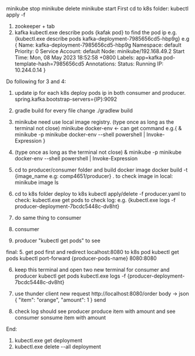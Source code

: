minikube stop
minikube delete
minikube start
First cd to k8s folder:
kubectl apply -f
1. zookeeper + tab
2. kafka 
kubectl.exe describe pods {kafak pod} to find the pod ip 
e.g.{kubectl.exe describe pods kafka-deployment-7985656cd5-hbp9g}
e.g {
    Name:             kafka-deployment-7985656cd5-hbp9g
Namespace:        default
Priority:         0
Service Account:  default
Node:             minikube/192.168.49.2
Start Time:       Mon, 08 May 2023 18:52:58 +0800
Labels:           app=kafka
                  pod-template-hash=7985656cd5
Annotations:      <none>
Status:           Running
IP:               10.244.0.14
}

Do following for 3 and 4:
1. update ip for each k8s deploy pods ip in both consumer and producer. 
spring.kafka.bootstrap-servers={IP}:9092
2. gradle build for every file change
./gradlew build
3. minikube need use local image registry.  (type once as long as the terminal not close)
minikube docker-env <- can get command
e.g.{
     & minikube -p minikube docker-env --shell powershell | Invoke-Expression
}
4.  (type once as long as the terminal not close)
& minikube -p minikube docker-env --shell powershell | Invoke-Expression
5. cd to producer/consumer folder and build docker image 
docker build -t {image_name e.g: comp4651/producer} .
to check image in local:
minikube image ls
6. cd to k8s folder deploy to k8s
kubectl apply/delete -f producer.yaml
to check:
kubectl.exe get pods
to check log:
e.g. 
{kubectl.exe logs -f producer-deployment-7bcdc5448c-dv8ht}
7. do same thing to consumer 

3. consumer
4. producer
"kubectl get pods" to see


final:
5. get pod first and redirect localhost:8080 to k8s pod
kubectl get pods
kubectl port-forward {producer-pods-name} 8080:8080

6. keep this terminal and open two new terminal for consumer and producer
kubectl get pods
kubectl.exe logs -f {producer-deployment-7bcdc5448c-dv8ht}

7. use thunder client
new request
http://localhost:8080/order
body -> json
{
  "item": "orange",
  "amount": 1
}
send

8. check log
should see producer produce item with amount
and see consumer sonsume item with amount

End:
1. kubectl.exe get deployment
2. kubectl.exe delete --all deployment